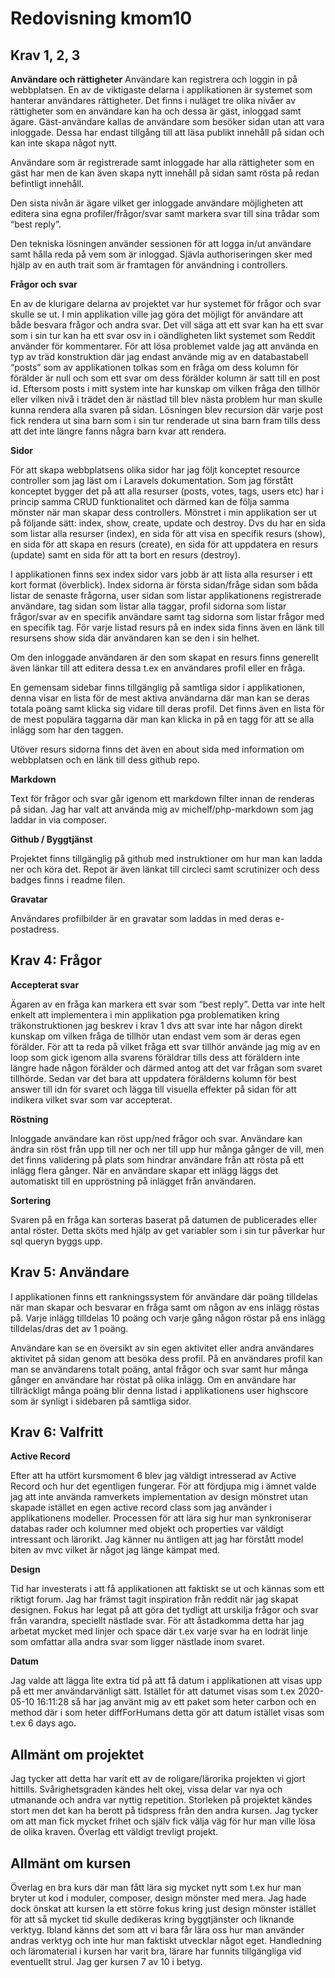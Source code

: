 ---
---
Redovisning kmom10
=========================

## Krav 1, 2, 3

**Användare och rättigheter**
Användare kan registrera och loggin in på webbplatsen. En av de viktigaste delarna i applikationen är systemet som hanterar användares rättigheter. Det finns i nuläget tre olika nivåer av rättigheter som en användare kan ha och dessa är gäst, inloggad samt ägare. Gäst-användare kallas de användare som besöker sidan utan att vara inloggade. Dessa har endast tillgång till att läsa publikt innehåll på sidan och kan inte skapa något nytt.

Användare som är registrerade samt inloggade har alla rättigheter som en gäst har men de kan även skapa nytt innehåll på sidan samt rösta på redan befintligt innehåll.

Den sista nivån är ägare vilket ger inloggade användare möjligheten att editera sina egna profiler/frågor/svar samt markera svar till sina trådar som “best reply”.

Den tekniska lösningen använder sessionen för att logga in/ut användare samt hålla reda på vem som är inloggad. Sjävla authoriseringen sker med hjälp av en auth trait som är framtagen för användning i controllers.

**Frågor och svar**

En av de klurigare delarna av projektet var hur systemet för frågor och svar skulle se ut. I min applikation ville jag göra det möjligt för användare att både besvara frågor och andra svar. Det vill säga att ett svar kan ha ett svar som i sin tur kan ha ett svar osv in i oändligheten likt systemet som Reddit använder för kommentarer. För att lösa problemet valde jag att använda en typ av träd konstruktion där jag endast använde mig av en databastabell “posts” som av applikationen tolkas som en fråga om dess kolumn för förälder är null och som ett svar om dess förälder kolumn är satt till en post id. Eftersom posts i mitt system inte har kunskap om vilken fråga den tillhör eller vilken nivå i trädet den är nästlad till  blev nästa problem hur man skulle kunna rendera alla svaren på sidan. Lösningen blev recursion där varje post fick rendera ut sina barn som i sin tur renderade ut sina barn fram tills dess att det inte längre fanns några barn kvar att rendera.

**Sidor**

För att skapa webbplatsens olika sidor har jag följt konceptet resource controller som jag läst om i Laravels dokumentation. Som jag förstått konceptet bygger det på att alla resurser (posts, votes, tags, users etc) har i princip samma CRUD funktionalitet och därmed kan de följa samma mönster när man skapar dess controllers. Mönstret i min applikation ser ut på följande sätt: index, show, create, update och destroy. Dvs du har en sida som listar alla resurser (index), en sida för att visa en specifik resurs (show), en sida för att skapa en resurs (create), en sida för att uppdatera en resurs (update) samt en sida för att ta bort en resurs (destroy).

I applikationen finns sex index sidor vars jobb är att lista alla resurser i ett kort format (överblick). Index sidorna är första sidan/fråge sidan som båda listar de senaste frågorna, user sidan som listar applikationens registrerade användare, tag sidan som listar alla taggar, profil sidorna som listar frågor/svar av en specifik användare samt tag sidorna som listar frågor med en specifik tag. För varje listad resurs på en index sida finns även en länk till resursens show sida där användaren kan se den i sin helhet.

Om den inloggade användaren är den som skapat en resurs finns generellt även länkar till att editera dessa t.ex en användares profil eller en fråga.

En gemensam sidebar finns tillgänglig på samtliga sidor i applikationen, denna visar en lista för de mest aktiva användarna där man kan se deras totala poäng samt klicka sig vidare till deras profil. Det finns även en lista för de mest populära taggarna där man kan klicka in på en tagg för att se alla inlägg som har den taggen.

Utöver resurs sidorna finns det även en about sida med information om webbplatsen och en länk till dess github repo.

**Markdown**

Text för frågor och svar går igenom ett markdown filter innan de renderas på sidan. Jag har valt att använda mig av michelf/php-markdown som jag laddar in via composer.

**Github / Byggtjänst**

Projektet finns tillgänglig på github med instruktioner om hur man kan ladda ner och köra det. Repot är även länkat till circleci samt scrutinizer och dess badges finns i readme filen.

**Gravatar**

Användares profilbilder är en gravatar som laddas in med deras e-postadress.

## Krav 4: Frågor

**Accepterat svar**

Ägaren av en fråga kan markera ett svar som “best reply”. Detta var inte helt enkelt att implementera i min applikation pga problematiken kring träkonstruktionen jag beskrev i krav 1 dvs att svar inte har någon direkt kunskap om vilken fråga de tillhör utan endast vem som är deras egen förälder. För att ta reda på vilket fråga ett svar tillhör använde jag mig av en loop som gick igenom alla svarens föräldrar tills dess att föräldern inte längre hade någon förälder och därmed antog att det var frågan som svaret tillhörde. Sedan var det bara att uppdatera förälderns kolumn för best answer till idn för svaret och lägga till visuella effekter på sidan för att indikera vilket svar som var accepterat.

**Röstning**

Inloggade användare kan röst upp/ned frågor och svar. Användare kan ändra sin röst från upp till ner och ner till upp hur många gånger de vill, men det finns validering på plats som hindrar användare från att rösta på ett inlägg flera gånger. När en användare skapar ett inlägg läggs det automatiskt till en uppröstning på inlägget från användaren.

**Sortering**

Svaren på en fråga kan sorteras baserat på datumen de publicerades eller antal röster. Detta sköts med hjälp av get variabler som i sin tur påverkar hur sql queryn byggs upp.

## Krav 5: Användare

I applikationen finns ett rankningssystem för användare där poäng tilldelas när man skapar och besvarar en fråga samt om någon av ens inlägg röstas på. Varje inlägg tilldelas 10 poäng och varje gång någon röstar på ens inlägg tilldelas/dras det av 1 poäng.

Användare kan se en översikt av sin egen aktivitet eller andra användares aktivitet på sidan genom att besöka dess profil. På en användares profil kan man se användarens totalt poäng, antal frågor och svar samt hur många gånger en användare har röstat på olika inlägg. Om en användare har tillräckligt många poäng blir denna listad i applikationens user highscore som är synligt i sidebaren på samtliga sidor.

## Krav 6: Valfritt

**Active Record**

Efter att ha utfört kursmoment 6 blev jag väldigt intresserad av Active Record och hur det egentligen fungerar. För att fördjupa mig i ämnet valde jag att inte använda ramverkets implementation av design mönstret utan skapade istället en egen active record class som jag använder i applikationens modeller. Processen för att lära sig hur man synkroniserar databas rader och kolumner med objekt och properties var väldigt intressant och lärorikt. Jag känner nu äntligen att jag har förstått model biten av mvc vilket är något jag länge kämpat med.

**Design**

Tid har investerats i att få applikationen att faktiskt se ut och kännas som ett riktigt forum. Jag har främst tagit inspiration från reddit när jag skapat designen. Fokus har legat på att göra det tydligt att urskilja frågor och svar från varandra, speciellt nästlade svar. För att åstadkomma detta har jag arbetat mycket med linjer och space där t.ex varje svar ha en lodrät linje som omfattar alla andra svar som ligger nästlade inom svaret.

**Datum**

Jag valde att lägga lite extra tid på att få datum i applikationen att visas upp på ett mer användarvänligt sätt. Istället för att datumet visas som t.ex 2020-05-10 16:11:28 så har jag använt mig av ett paket som heter carbon och en method där i som heter diffForHumans detta gör att datum istället visas som t.ex 6 days ago.

## Allmänt om projektet

Jag tycker att detta har varit ett av de roligare/lärorika projekten vi gjort hittills. Svårighetsgraden kändes helt okej, vissa delar var nya och utmanande och andra var nyttig repetition. Storleken på projektet kändes stort men det kan ha berott på tidspress från den andra kursen. Jag tycker om att man fick mycket frihet och själv fick välja väg för hur man ville lösa de olika kraven. Överlag ett väldigt trevligt projekt.

## Allmänt om kursen

Överlag en bra kurs där man fått lära sig mycket nytt som t.ex hur man bryter ut kod i moduler, composer, design mönster med mera. Jag hade dock önskat att kursen la ett större fokus kring just design mönster istället för att så mycket tid skulle dedikeras kring byggtjänster och liknande verktyg. Ibland känns det som att vi bara får lära oss hur man använder andras verktyg och inte hur man faktiskt utvecklar något eget. Handledning och läromaterial i kursen har varit bra, lärare har funnits tillgängliga vid eventuellt strul. Jag ger kursen 7 av 10 i betyg.

